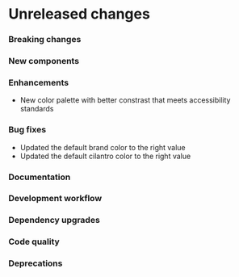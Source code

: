 # Unreleased changes

### Breaking changes

### New components

### Enhancements

- New color palette with better constrast that meets accessibility standards

### Bug fixes

- Updated the default brand color to the right value
- Updated the default cilantro color to the right value

### Documentation

### Development workflow

### Dependency upgrades

### Code quality

### Deprecations
